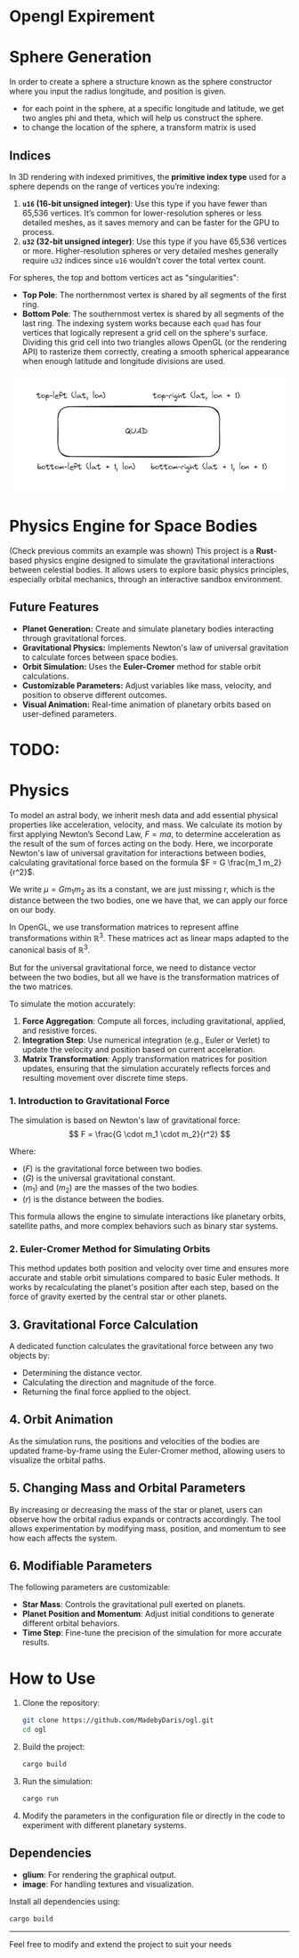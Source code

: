 # Opengl Expirement
# Sphere Generation

In order to create a sphere a structure known as the sphere constructor where you input the radius longitude, and position is given.
- for each point in the sphere, at a specific longitude and latitude, we get two angles phi and theta, which will help us construct the sphere.
- to change the location of the sphere, a transform matrix is used
## Indices
In 3D rendering with indexed primitives, the **primitive index type** used for a sphere depends on the range of vertices you’re indexing:
1. **`u16` (16-bit unsigned integer)**: Use this type if you have fewer than 65,536 vertices. It’s common for lower-resolution spheres or less detailed meshes, as it saves memory and can be faster for the GPU to process.
2. **`u32` (32-bit unsigned integer)**: Use this type if you have 65,536 vertices or more. Higher-resolution spheres or very detailed meshes generally require `u32` indices since `u16` wouldn’t cover the total vertex count.

For spheres, the top and bottom vertices act as "singularities":
- **Top Pole**: The northernmost vertex is shared by all segments of the first ring.
- **Bottom Pole**: The southernmost vertex is shared by all segments of the last ring.
The indexing system works because each `quad` has four vertices that logically represent a grid cell on the sphere's surface. Dividing this grid cell into two triangles allows OpenGL (or the rendering API) to rasterize them correctly, creating a smooth spherical appearance when enough latitude and longitude divisions are used.

![quad](./quad.png)


# Physics Engine for Space Bodies
(Check previous commits an example was shown)
This project is a **Rust**-based physics engine designed to simulate the gravitational interactions between celestial bodies. It allows users to explore basic physics principles, especially orbital mechanics, through an interactive sandbox environment.

## Future Features
- **Planet Generation:** Create and simulate planetary bodies interacting through gravitational forces.
- **Gravitational Physics:** Implements Newton's law of universal gravitation to calculate forces between space bodies.
- **Orbit Simulation:** Uses the **Euler-Cromer** method for stable orbit calculations.
- **Customizable Parameters:** Adjust variables like mass, velocity, and position to observe different outcomes.
- **Visual Animation:** Real-time animation of planetary orbits based on user-defined parameters.

# TODO:

# Physics
To model an astral body, we inherit mesh data and add essential physical properties like acceleration, velocity, and mass. We calculate its motion by first applying Newton’s Second Law, ${F}=ma$, to determine acceleration as the result of the sum of forces acting on the body. Here, we incorporate Newton's law of universal gravitation for interactions between bodies, calculating gravitational force based on the formula $F = G \frac{m_1 m_2}{r^2}$​​.

We write $µ = G{m_1 m_2}$ as its a constant, we are just missing r, which is the distance between the two bodies, one we have that, we can apply our force on our body.

In OpenGL, we use transformation matrices to represent affine transformations within $\mathbb{R}^3$. These matrices act as linear maps adapted to the canonical basis of $\mathbb{R}^3$.

But for the universal gravitational force, we need to distance vector between the two bodies, but all we have is the transformation matrices of the two matrices.

To simulate the motion accurately:
1. **Force Aggregation**: Compute all forces, including gravitational, applied, and resistive forces.
2. **Integration Step**: Use numerical integration (e.g., Euler or Verlet) to update the velocity and position based on current acceleration.
3. **Matrix Transformation**: Apply transformation matrices for position updates, ensuring that the simulation accurately reflects forces and resulting movement over discrete time steps.


### 1. Introduction to Gravitational Force

The simulation is based on Newton's law of gravitational force:
$$ F = \frac{G \cdot m_1 \cdot m_2}{r^2} $$

Where:
- $(F)$ is the gravitational force between two bodies.
- $(G)$ is the universal gravitational constant.
- $(m_1)$ and $(m_2)$ are the masses of the two bodies.
- $(r)$ is the distance between the bodies.

This formula allows the engine to simulate interactions like planetary orbits, satellite paths, and more complex behaviors such as binary star systems.

### 2. Euler-Cromer Method for Simulating Orbits

This method updates both position and velocity over time and ensures more accurate and stable orbit simulations compared to basic Euler methods. It works by recalculating the planet's position after each step, based on the force of gravity exerted by the central star or other planets.

## 3. Gravitational Force Calculation

A dedicated function calculates the gravitational force between any two objects by:
- Determining the distance vector.
- Calculating the direction and magnitude of the force.
- Returning the final force applied to the object.

## 4. Orbit Animation

As the simulation runs, the positions and velocities of the bodies are updated frame-by-frame using the Euler-Cromer method, allowing users to visualize the orbital paths. 

## 5. Changing Mass and Orbital Parameters

By increasing or decreasing the mass of the star or planet, users can observe how the orbital radius expands or contracts accordingly. The tool allows experimentation by modifying mass, position, and momentum to see how each affects the system.

## 6. Modifiable Parameters

The following parameters are customizable:
- **Star Mass**: Controls the gravitational pull exerted on planets.
- **Planet Position and Momentum**: Adjust initial conditions to generate different orbital behaviors.
- **Time Step**: Fine-tune the precision of the simulation for more accurate results.

# How to Use

1. Clone the repository:
   ```bash
   git clone https://github.com/MadebyDaris/ogl.git
   cd ogl
   ```

2. Build the project:
   ```bash
   cargo build
   ```

3. Run the simulation:
   ```bash
   cargo run
   ```

4. Modify the parameters in the configuration file or directly in the code to experiment with different planetary systems.

## Dependencies

- **glium**: For rendering the graphical output.
- **image**: For handling textures and visualization.

Install all dependencies using:

```bash
cargo build
```

---

Feel free to modify and extend the project to suit your needs